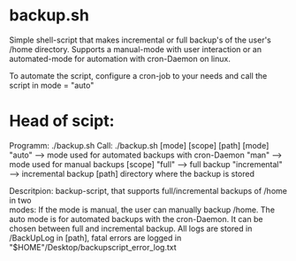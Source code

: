 # backup.sh

Simple shell-script that makes incremental or full backup's of the user's /home directory. 
Supports a manual-mode with user interaction or an automated-mode for automation
with cron-Daemon on linux.

To automate the script, configure a cron-job to your needs and call the script
in mode = "auto"

# Head of scipt:
Programm: ./backup.sh
Call: ./backup.sh [mode] [scope] [path]
[mode]  "auto" --> mode used for automated backups with cron-Daemon
        "man" --> mode used for manual backups
[scope] "full" --> full backup
        "incremental" --> incremental backup
[path]  directory where the backup is stored

Descritpion: backup-script, that supports full/incremental backups of /home in two  
modes:
If the mode is manual, the user can manually backup /home. The auto mode is for 
automated backups with the cron-Daemon. It can be chosen between full and
incremental backup. All logs are stored in /BackUpLog in [path], fatal errors are logged
in "$HOME"/Desktop/backupscript_error_log.txt
 
